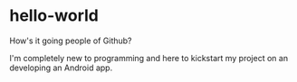 # hello-world

How's it going people of Github?

I'm completely new to programming and here to kickstart my project on an developing an Android app.
